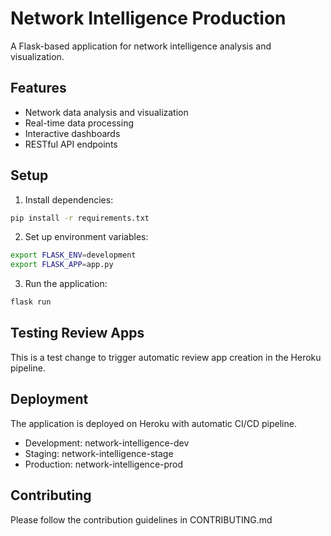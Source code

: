 # Network Intelligence Production

A Flask-based application for network intelligence analysis and visualization.

## Features

- Network data analysis and visualization
- Real-time data processing
- Interactive dashboards
- RESTful API endpoints

## Setup

1. Install dependencies:
```bash
pip install -r requirements.txt
```

2. Set up environment variables:
```bash
export FLASK_ENV=development
export FLASK_APP=app.py
```

3. Run the application:
```bash
flask run
```

## Testing Review Apps

This is a test change to trigger automatic review app creation in the Heroku pipeline.

## Deployment

The application is deployed on Heroku with automatic CI/CD pipeline.

- Development: network-intelligence-dev
- Staging: network-intelligence-stage  
- Production: network-intelligence-prod

## Contributing

Please follow the contribution guidelines in CONTRIBUTING.md 
